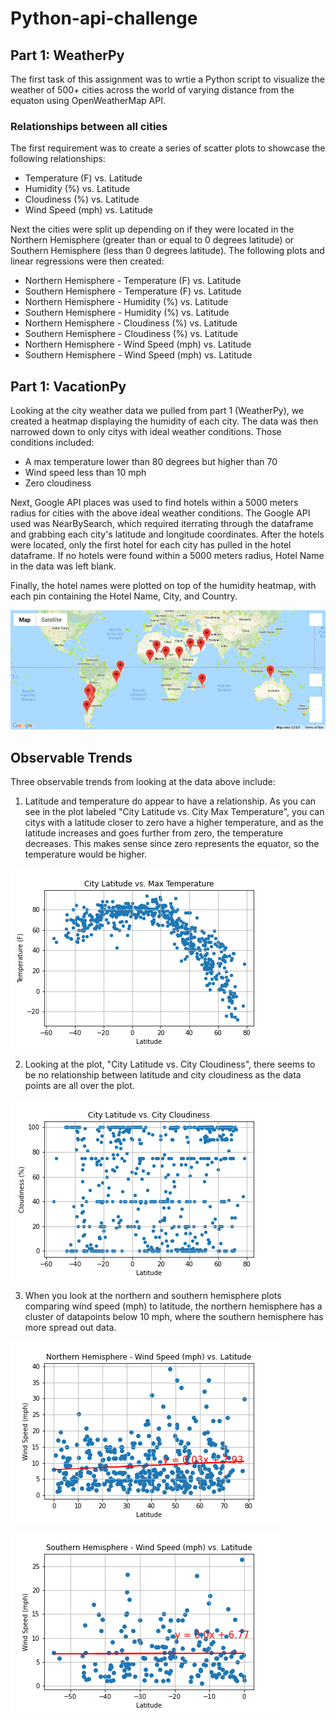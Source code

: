 # Python-api-challenge

## Part 1: WeatherPy

The first task of this assignment was to wrtie a Python script to visualize the weather of 500+ cities across the world of varying distance from the equaton using OpenWeatherMap API. 

### Relationships between all cities
The first requirement was to create a series of scatter plots to showcase the following relationships:

- Temperature (F) vs. Latitude
- Humidity (%) vs. Latitude
- Cloudiness (%) vs. Latitude
- Wind Speed (mph) vs. Latitude

Next the cities were split up depending on if they were located in the Northern Hemisphere (greater than or equal to 0 degrees latitude) or Southern Hemisphere (less than 0 degrees latitude). The following plots and linear regressions were then created:

- Northern Hemisphere - Temperature (F) vs. Latitude
- Southern Hemisphere - Temperature (F) vs. Latitude
- Northern Hemisphere - Humidity (%) vs. Latitude
- Southern Hemisphere - Humidity (%) vs. Latitude
- Northern Hemisphere - Cloudiness (%) vs. Latitude
- Southern Hemisphere - Cloudiness (%) vs. Latitude
- Northern Hemisphere - Wind Speed (mph) vs. Latitude
- Southern Hemisphere - Wind Speed (mph) vs. Latitude

## Part 1: VacationPy
Looking at the city weather data we pulled from part 1 (WeatherPy), we created a heatmap displaying the humidity of each city. The data was then narrowed down to only citys with ideal weather conditions. Those conditions included:
- A max temperature lower than 80 degrees but higher than 70
- Wind speed less than 10 mph
- Zero cloudiness

Next, Google API places was used to find hotels within a 5000 meters radius for cities with the above ideal weather conditions. The Google API used was NearBySearch, which required iterrating through the dataframe and grabbing each city's latitude and longitude coordinates. After the hotels were located, only the first hotel for each city has pulled in the hotel dataframe. If no hotels were found within a 5000 meters radius, Hotel Name in the data was left blank. 

Finally, the hotel names were plotted on top of the humidity heatmap, with each pin containing the Hotel Name, City, and Country.

![GitHub Logo](/Images/heatmap2.png)


## Observable Trends

Three observable trends from looking at the data above include:

1. Latitude and temperature do appear to have a relationship. As you can see in the plot labeled "City Latitude vs. City Max Temperature", you can citys with a latitude closer to zero have a higher temperature, and as the latitude increases and goes further from zero, the temperature decreases. This makes sense since zero represents the equator, so the temperature would be higher.

![GitHub Logo](/Images/latitude_vs_temp.png)

2. Looking at the plot, "City Latitude vs. City Cloudiness", there seems to be no relationship between latitude and city cloudiness as the data points are all over the plot. 

![GitHub Logo](/Images/latitude_vs_cloudiness.png)

3. When you look at the northern and southern hemisphere plots comparing wind speed (mph) to latitude, the northern hemisphere has a cluster of datapoints below 10 mph, where the southern hemisphere has more spread out data.

![GitHub Logo](/Images/northernhem_windspeed_vs_lat.png)

![GitHub Logo](/Images/southernhem_windspeed_vs_lat.png)